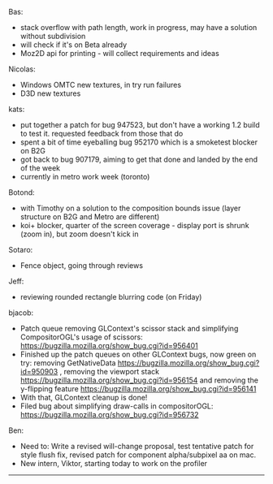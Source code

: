 Bas:
* stack overflow with path length, work in progress, may have a solution without subdivision
* will check if it's on Beta already
* Moz2D api for printing - will collect requirements and ideas

Nicolas:
* Windows OMTC new textures, in try run failures
* D3D new textures

kats:
* put together a patch for bug 947523, but don't have a working 1.2 build to test it. requested feedback from those that do
* spent a bit of time eyeballing bug 952170 which is a smoketest blocker on B2G
* got back to bug 907179, aiming to get that done and landed by the end of the week
* currently in metro work week (toronto)

Botond:
* with Timothy on a solution to the composition bounds issue (layer structure on B2G and Metro are different)
* koi+ blocker, quarter of the screen coverage - display port is shrunk (zoom in), but zoom doesn't kick in

Sotaro:
* Fence object, going through reviews

Jeff:
* reviewing rounded rectangle blurring code (on Friday)

bjacob:
* Patch queue removing GLContext's scissor stack and simplifying CompositorOGL's usage of scissors: https://bugzilla.mozilla.org/show_bug.cgi?id=956401
* Finished up the patch queues on other GLContext bugs, now green on try: removing GetNativeData https://bugzilla.mozilla.org/show_bug.cgi?id=950903 , removing the viewport stack https://bugzilla.mozilla.org/show_bug.cgi?id=956154 and removing the y-flipping feature https://bugzilla.mozilla.org/show_bug.cgi?id=956141
* With that, GLContext cleanup is done!
* Filed bug about simplifying draw-calls in compositorOGL: https://bugzilla.mozilla.org/show_bug.cgi?id=956732

Ben:
* Need to: Write a revised will-change proposal, test tentative patch for style flush fix, revised patch for component alpha/subpixel aa on mac.
* New intern, Viktor, starting today to work on the profiler

________________


